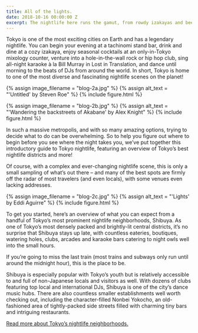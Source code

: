 ```yaml
---
title: All of the lights.
date: 2018-10-16 00:00:00 Z
excerpt: The nightlife here runs the gamut, from rowdy izakayas and beer bars to red-light entertainment and the infamous Robot Restaurant.
---
```


Tokyo is one of the most exciting cities on Earth and has a legendary nightlife. You can begin your evening at a tachinomi stand bar, drink and dine at a cozy izakaya, enjoy seasonal cocktails at an only-in-Tokyo mixology counter, venture into a hole-in-the-wall rock or hip hop club, sing all-night karaoke à la Bill Murray in Lost in Translation, and dance until morning to the beats of DJs from around the world. In short, Tokyo is home to one of the most diverse and fascinating nightlife scenes on the planet!

{% assign image_filename = "blog-2a.jpg" %}
{% assign alt_text = "'Untitled' by Steven Roe" %}
{% include figure.html %}

{% assign image_filename = "blog-2b.jpg" %}
{% assign alt_text = "'Wandering the backstreets of Akabane' by Alex Knight" %}
{% include figure.html %}

In such a massive metropolis, and with so many amazing options, trying to decide what to do can be overwhelming. So to help you figure out where to begin before you see where the night takes you, we’ve put together this introductory guide to Tokyo nightlife, featuring an overview of Tokyo’s best nightlife districts and more!

Of course, with a complex and ever-changing nightlife scene, this is only a small sampling of what’s out there – and many of the best spots are firmly off the radar of most travelers (and even locals), with some venues even lacking addresses.

{% assign image_filename = "blog-2c.jpg" %}
{% assign alt_text = "'Lights' by Eddi Aguirre" %}
{% include figure.html %}

To get you started, here’s an overview of what you can expect from a handful of Tokyo’s most prominent nightlife neighborhoods, Shibuya. As one of Tokyo’s most densely packed and brightly-lit central districts, it’s no surprise that Shibuya stays up late, with countless eateries, boutiques, watering holes, clubs, arcades and karaoke bars catering to night owls well into the small hours.

If you’re going to miss the last train (most trains and subways only run until around the midnight hour), this is the place to be.

Shibuya is especially popular with Tokyo’s youth but is relatively accessible to and full of non-Japanese locals and visitors as well. With dozens of clubs featuring top local and international DJs, Shibuya is one of the city’s dance music hubs. There are also countless smaller establishments well worth checking out, including the character-filled Nonbei Yokocho, an old-fashioned area of tightly-packed side streets filled with charming tiny bars and intriguing restaurants.

[Read more about Tokyo’s nightlife neighborhoods.](https://boutiquejapan.com/tokyo-nightlife-guide/)